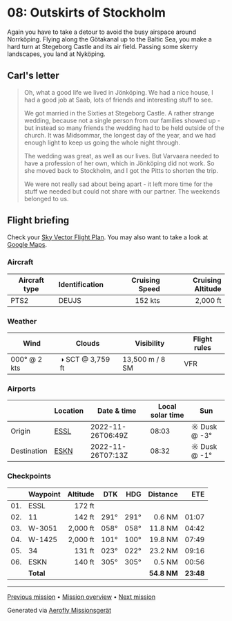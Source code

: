 # 08: Outskirts of Stockholm

Again you have to take a detour to avoid the busy airspace around Norrköping. Flying along the Götakanal up to the Baltic Sea, you make a hard turn at Stegeborg Castle and its air field. Passing some skerry landscapes, you land at Nyköping.

## Carl's letter

> Oh, what a good life we lived in Jönköping. We had a nice house, I had a good job at Saab, lots of friends and interesting stuff to see.
>
> We got married in the Sixties at Stegeborg Castle. A rather strange wedding, because not a single person from our families showed up - but instead so many friends the wedding had to be held outside of the church. It was Midsommar, the longest day of the year, and we had enough light to keep us going the whole night through.
>
> The wedding was great, as well as our lives. But Varvaara needed to have a profession of her own, which in Jönköping did not work. So she moved back to Stockholm, and I got the Pitts to shorten the trip.
>
> We were not really sad about being apart - it left more time for the stuff we needed but could not share with our partner. The weekends belonged to us.

## Flight briefing

Check your [Sky Vector Flight Plan](https://skyvector.com/?ll=58.40795780130591,15.658055999999988&chart=301&zoom=3&fpl=N0152A050%20ESSL%205830N01559E%205826N01636E%20ESKN). You may also want to take a look at [Google Maps](https://www.google.com/maps/@?api=1&map_action=map&center=58.40795780130591,15.658055999999988&zoom=12&basemap=terrain).

### Aircraft

| Aircraft type | Identification | Cruising Speed | Cruising Altitude |
| ------------- | -------------- | -------------: | ----------------: |
| PTS2          | DEUJS          |        152 kts |          2,000 ft |

### Weather

| Wind         | Clouds           | Visibility      | Flight rules |
| ------------ | ---------------- | --------------- | ------------ |
| 000° @ 2 kts | ◑ SCT @ 3,759 ft | 13,500 m / 8 SM | VFR          |

### Airports

|             | Location                                 | Date & time       | Local solar time | Sun          |
| ----------- | ---------------------------------------- | ----------------- | ---------------- | ------------ |
| Origin      | [ESSL](https://opennav.com/airport/ESSL) | 2022-11-26T06:49Z | 08:03            | ☼ Dusk @ -3° |
| Destination | [ESKN](https://opennav.com/airport/ESKN) | 2022-11-26T07:13Z | 08:32            | ☼ Dusk @ -1° |

### Checkpoints

|     | Waypoint  | Altitude |  DTK |  HDG |    Distance |       ETE |
| :-: | --------- | -------: | ---: | ---: | ----------: | --------: |
| 01. | ESSL      |   172 ft |      |      |             |           |
| 02. | 11        |   142 ft | 291° | 291° |      0.6 NM |     01:07 |
| 03. | W-3051    | 2,000 ft | 058° | 058° |     11.8 NM |     04:42 |
| 04. | W-1425    | 2,000 ft | 101° | 100° |     19.8 NM |     07:49 |
| 05. | 34        |   131 ft | 023° | 022° |     23.2 NM |     09:16 |
| 06. | ESKN      |   140 ft | 305° | 305° |      0.5 NM |     00:56 |
|     | **Total** |          |      |      | **54.8 NM** | **23:48** |

---

[Previous mission](./07_carls_toyland.md) • [Mission overview](./README.md) • [Next mission](./09_finally_stockholm.md)

Generated via [Aerofly Missionsgerät](https://github.com/fboes/aerofly-missions)

